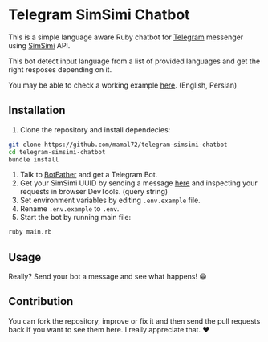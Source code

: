 # Telegram SimSimi Chatbot
This is a simple language aware Ruby chatbot for [Telegram](https://telegram.org) messenger using [SimSimi](http://www.simsimi.com) API.

This bot detect input language from a list of provided languages and get the right resposes depending on it.

You may be able to check a working example [here](https://telegram.me/that_chat_bot). (English, Persian)


## Installation

1. Clone the repository and install dependecies:
```bash
git clone https://github.com/mamal72/telegram-simsimi-chatbot
cd telegram-simsimi-chatbot
bundle install
```
1. Talk to [BotFather](https://telegram.me/botfather) and get a Telegram Bot.
1. Get your SimSimi UUID by sending a message [here](http://www.simsimi.com/storygame/main) and inspecting your requests in browser DevTools. (query string)
1. Set environment variables by editing `.env.example` file.
1. Rename `.env.example` to `.env`.
1. Start the bot by running main file:
```bash
ruby main.rb
```


## Usage

Really? Send your bot a message and see what happens! 😁


## Contribution

You can fork the repository, improve or fix it and then send the pull requests back if you want to see them here. I really appreciate that. ❤️